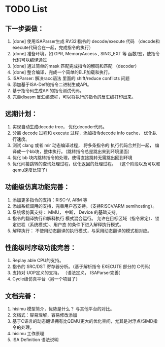# TODO List

## 下一步要做：
 1. [done] 使用ISAParser生成 RV32i指令的 decode/execute 代码 （decode和execute代码合在一起，完成指令的执行）
 1. [done] 准备环境，如 GPR, MemoryAccess , SING_EXT 等 函数/宏，使指令代码可以编译通过
 1. [done] 通过简单的mask 匹配完成指令的解码和匹配 （decoder）
 1. [done] 整合编译，完成一个简单的ELF加载和执行。
 1. ISAParser: 解决racc语法 里面的 shift/reduce conflicts 问题
 1. 添加基于ISA-Def的指令二进制生成API。
 1. 基于指令码生成API的指令测试代码。
 1. 完善disasm 反汇编流程，可以将执行的指令的反汇编打印出来。

## 远期计划：
 1. 实现自动生成decode tree， 优化decoder代码。
 1. 分离 decode 过程和 execute 过程，添加指令decode info cache， 优化执行速度。
 1. 测试 clang 或者 mir 动态编译过程， 将多条指令的 执行代码合并到一起， 编译成一个bb块，整体执行。（跳转指令总是跳出来到环境里面）
 1. 优化 bb 块内跳转指令的处理，使得直接跳转无需跳出回到环境
 1. 优化间接跳转的查询处理过程，优化返回的处理过程。 （这个阶段以及可以和qemu速度比较了）

## 功能级仿真功能完善：
 1. 添加更多指令的支持：RISC-V, ARM 等
 1. 添加系统调用的支持，完善用户态支持。（支持RISCV/ARM semihosting）。
 1. 系统级仿真支持： MMU， 中断， Device 的基础支持。
 1. 指令的翻译执行和解释执行 模式混合运行。 允许在目标区域（指令界定）、锁定进程（系统模式）、用户态 的条件下进入解释执行模式。
 1. 解释执行： 不使用动态翻译的执行模式，与采用动态翻译的模式相对应。

## 性能级时序级功能完善：
 1. Replay able CPU的支持。
 1. 指令的 SRC/DST 寄存器分析。（基于解析指令 EXECUTE 部分的 C代码）
 1. 支持对 UOP定义的支持。 （语法定义， ISAParser完善）
 1. Cycle级仿真平台（另一个项目了）

## 文档完善：
 1. hisimu 模型简介，优势是什么？ 与其他平台的对比。
 1. 文档式：容易理解，容易修改添加
 1. 基于C语言的动态翻译拥有比QEMU更大的优化空间，尤其是对浮点/SIMD指令的处理。
 1. hisimu 工作原理
 1. ISA Definition 语法说明
